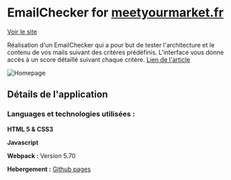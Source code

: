 # EmailChecker for [meetyourmarket.fr](https://www.meetyourmarket.fr/)

[Voir le site](https://eager-boyd-9e59b9.netlify.app/)

Réalisation d'un EmailChecker qui a pour but de tester l'architecture et le contenu de vos mails suivant des critères prédéfinis. L'interface vous donne accès à un score détaillé suivant chaque critère. [Lien de l'article](https://www.meetyourmarket.fr/prospection-b2b/)

![Homepage](https://user-images.githubusercontent.com/84342566/158983168-886688c0-b818-45df-a2bf-a484d0417a2d.png)

## Détails de l'application

### Languages et technologies utilisées :

**HTML 5 & CSS3**

**Javascript**

**Webpack :** Version 5.70

**Hebergement :** [Github pages](https://kuartz-org.github.io/mail-checker/)
